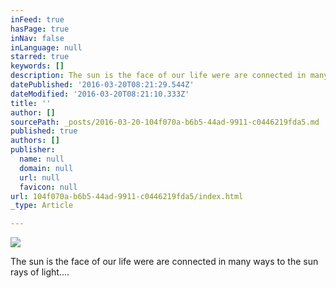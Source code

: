 ```yaml
---
inFeed: true
hasPage: true
inNav: false
inLanguage: null
starred: true
keywords: []
description: The sun is the face of our life were are connected in many ways to the sun rays of light....
datePublished: '2016-03-20T08:21:29.544Z'
dateModified: '2016-03-20T08:21:10.333Z'
title: ''
author: []
sourcePath: _posts/2016-03-20-104f070a-b6b5-44ad-9911-c0446219fda5.md
published: true
authors: []
publisher:
  name: null
  domain: null
  url: null
  favicon: null
url: 104f070a-b6b5-44ad-9911-c0446219fda5/index.html
_type: Article

---
```

![](https://the-grid-user-content.s3-us-west-2.amazonaws.com/7490188e-1fa4-4c54-98c0-8b6380bc800f.jpg)

The sun is the face of our life were are connected in many ways to the sun rays of light....